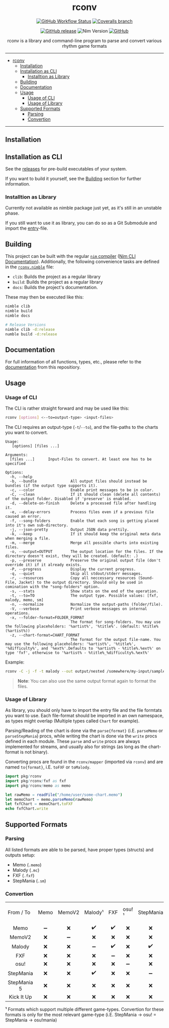 <div align="center">

# rconv

[![GitHub Workflow Status](https://img.shields.io/github/workflow/status/prefixaut/rconv/Building%20&%20Testing/master?style=for-the-badge&logo=github-actions&logoColor=white)](https://github.com/prefixaut/rconv/actions)
[![Coveralls branch](https://img.shields.io/coveralls/github/prefixaut/rconv/master?style=for-the-badge&logo=coveralls)](https://coveralls.io/github/prefixaut/rconv)

[![GitHub release](https://img.shields.io/github/v/release/prefixaut/rconv?style=for-the-badge&logo=github)](https://github.com/prefixaut/rconv/releases)
![Nim Version](https://img.shields.io/badge/nim-%3E%3D%201.6-blue?style=for-the-badge&logo=nim&logoColor=white)
[![GitHub](https://img.shields.io/github/license/prefixaut/rconv?style=for-the-badge)](https://github.com/prefixaut/rconv/blob/master/LICENSE)

rconv is a library and command-line program to parse and convert various rhythm game formats

</div>

---

- [rconv](#rconv)
  - [Installation](#installation)
  - [Installation as CLI](#installation-as-cli)
    - [Installtion as Library](#installtion-as-library)
  - [Building](#building)
  - [Documentation](#documentation)
  - [Usage](#usage)
    - [Usage of CLI](#usage-of-cli)
    - [Usage of Library](#usage-of-library)
  - [Supported Formats](#supported-formats)
    - [Parsing](#parsing)
    - [Convertion](#convertion)

---

## Installation

## Installation as CLI

See the [releases](https://github.com/prefixaut/rconv/releases) for pre-build executables of your system.

If you want to build it yourself, see the [Building](#building) section for further information.

### Installtion as Library

Currently not available as nimble package just yet, as it's still in an unstable phase.

If you still want to use it as library, you can do so as a Git Submodule and import the [entry](./src/entry.nim)-file.

## Building

This project can be built with the regular [`nim` compiler](https://nim-lang.org/) ([Nim CLI Documentation](https://nim-lang.org/docs/nimc.html)).
Additionally, the following convenience tasks are defined in the [`rconv.nimble`](rconv.nimble) file:

- `clib`: Builds the project as a regular library
- `build`: Builds the project as a regular library
- `docs`: Builds the project's documentation.

These may then be executed like this:

```sh
nimble clib
nimble build
nimble docs

# Release Versions
nimble clib -d:release
numble build -d:release
```

## Documentation

For full information of all functions, types, etc.,
please refer to the [documentation](https://prefixaut.github.io/rconv/theindex.html) from this repositiory.

## Usage

### Usage of CLI

The CLI is rather straight forward and may be used like this:

```sh
rconv [options] <--to=output-type> <input-files>
```

The CLI requires an output-type (`-t`/`--to`), and the file-paths to the charts you want to convert.

```text
Usage:
   [options] [files ...]

Arguments:
  [files ...]      Input-Files to convert. At least one has to be specified

Options:
  -h, --help
  -b, --bundle               All output files should instead be bundles (if the output type supports it).
  -c, --color                Enable print messages to be in color.
  -C, --clean                If it should clean (delete all contents) of the output folder. Disabled if 'preserve' is enabled.
  -d, --delete-on-finish     Delete a processed file after handling it.
  -e, --delay-errors         Process files even if a previous file caused an error.
  -f, --song-folders         Enable that each song is getting placed into it's own sub-directory.
  -j, --json-pretty          Output JSON data prettily.
  -k, --keep                 If it should keep the original meta data when merging a file.
  -m, --merge                Merge all possible charts into existing files.
  -o, --output=OUTPUT        The output location for the files. If the directory doesn't exist, they will be created. (default: .)
  -p, --preserve             Preserve the original output file (don't override it) if it already exists.
  -P, --progress             Display the current progress.
  -q, --quiet                Skip all stdout/stderr messages.
  -r, --resources            Copy all neccessary resources (Sound-File, Jacket) to the output directory. Should only be used in comination with the "song-folders" option.
  -s, --stats                Show stats on the end of the operation.
  -t, --to=TO                The output type. Possible values: [fxf, malody, memo, sm]
  -n, --normalize            Normalize the output-paths (folder/file).
  -V, --verbose              Print verbose messages on internal operations.
  -x, --folder-format=FOLDER_FORMAT
                             The format for song-folders. You may use the following placeholders: '%artist%', '%title%'. (default: %title% (%artist%))
  -z, --chart-format=CHART_FORMAT
                             The format for the output file-name. You may use the following placeholders: '%artist%', '%title%', '%difficulty%', and '%ext%'.Defaults to '%artist% - %title%.%ext%' on type 'fxf', otherwise to '%artist% - %title%_%difficulty%.%ext%'
```

Example:

```sh
rconv -C -j -f -t malody --out output/nested /somewhere/my-input/sample.memo
```

> **Note**: You can also use the same output format again to format the files.

### Usage of Library

As library, you should only have to import the entry file and the file formtats you want to use.
Each file-format should be imported in an own namespace, as types might overlap (Multiple types called `Chart` for example).

Parsing/Reading of the chart is done via the `parse{format}` (i.E. `parseMemo` or `parseStepMania`) procs, while writing the chart is done via the `write` procs defined in each module.
These `parse` and `write` procs are always implemented for streams, and usually also for strings (as long as the chart-format is not binary).

Converting procs are found in the `rconv/mapper` (imported via `rconv`) and are named `to{format}`, i.E. `toFXF` or `toMalody`.

```nim
import pkg/rconv
import pkg/rconv/fxf as fxf
import pkg/rconv/memo as memo

let rawMemo = readFile("/home/user/some-chart.memo")
let memoChart = memo.parseMemo(rawMemo)
let fxfChart = memoChart.toFXF
echo fxfChart.write
```

## Supported Formats

### Parsing

All listed formats are able to be parsed, have proper types (structs) and outputs setup:

- Memo (`.memo`)
- Malody (`.mc`)
- FXF (`.fxf`)
- StepMania (`.sm`)

### Convertion

<table>
    <tr>
        <td>From / To</td>
        <td>Memo</td>
        <td>MemoV2</td>
        <td>Malody¹</td>
        <td>FXF</td>
        <td>osu!¹</td>
        <td>StepMania</td>
        <td>StepMania 5</td>
        <td>Kick It Up</td>
    </tr>
    <tr>
        <td style="text-align: center;">Memo</td>
        <td style="text-align: center;">➖</td>
        <td style="text-align: center;">❌</td>
        <td style="text-align: center;">✔️</td>
        <td style="text-align: center;">✔️</td>
        <td style="text-align: center;">❌</td>
        <td style="text-align: center;">❌</td>
        <td style="text-align: center;">❌</td>
        <td style="text-align: center;">❌</td>
    </tr>
    <tr>
        <td style="text-align: center;">MemoV2</td>
        <td style="text-align: center;">❌</td>
        <td style="text-align: center;">➖</td>
        <td style="text-align: center;">❌</td>
        <td style="text-align: center;">❌</td>
        <td style="text-align: center;">❌</td>
        <td style="text-align: center;">❌</td>
        <td style="text-align: center;">❌</td>
        <td style="text-align: center;">❌</td>
    </tr>
    <tr>
        <td style="text-align: center;">Malody</td>
        <td style="text-align: center;">❌</td>
        <td style="text-align: center;">❌</td>
        <td style="text-align: center;">➖</td>
        <td style="text-align: center;">✔️</td>
        <td style="text-align: center;">❌</td>
        <td style="text-align: center;">✔️</td>
        <td style="text-align: center;">❌</td>
        <td style="text-align: center;">❌</td>
    </tr>
    <tr>
        <td style="text-align: center;">FXF</td>
        <td style="text-align: center;">❌</td>
        <td style="text-align: center;">❌</td>
        <td style="text-align: center;">❌</td>
        <td style="text-align: center;">➖</td>
        <td style="text-align: center;">❌</td>
        <td style="text-align: center;">❌</td>
        <td style="text-align: center;">❌</td>
        <td style="text-align: center;">❌</td>
    </tr>
    <tr>
        <td style="text-align: center;">osu!</td>
        <td style="text-align: center;">❌</td>
        <td style="text-align: center;">❌</td>
        <td style="text-align: center;">❌</td>
        <td style="text-align: center;">❌</td>
        <td style="text-align: center;">➖</td>
        <td style="text-align: center;">❌</td>
        <td style="text-align: center;">❌</td>
        <td style="text-align: center;">❌</td>
    </tr>
    <tr>
        <td style="text-align: center;">StepMania</td>
        <td style="text-align: center;">❌</td>
        <td style="text-align: center;">❌</td>
        <td style="text-align: center;">✔️</td>
        <td style="text-align: center;">❌</td>
        <td style="text-align: center;">❌</td>
        <td style="text-align: center;">➖</td>
        <td style="text-align: center;">❌</td>
        <td style="text-align: center;">❌</td>
    </tr>
    <tr>
        <td style="text-align: center;">StepMania 5</td>
        <td style="text-align: center;">❌</td>
        <td style="text-align: center;">❌</td>
        <td style="text-align: center;">❌</td>
        <td style="text-align: center;">❌</td>
        <td style="text-align: center;">❌</td>
        <td style="text-align: center;">❌</td>
        <td style="text-align: center;">➖</td>
        <td style="text-align: center;">❌</td>
    </tr>
    <tr>
        <td style="text-align: center;">Kick It Up</td>
        <td style="text-align: center;">❌</td>
        <td style="text-align: center;">❌</td>
        <td style="text-align: center;">❌</td>
        <td style="text-align: center;">❌</td>
        <td style="text-align: center;">❌</td>
        <td style="text-align: center;">❌</td>
        <td style="text-align: center;">❌</td>
        <td style="text-align: center;">➖</td>
    </tr>
</table>

**¹** Formats which support multiple different game-types.
Convertion for these formats is only for the most relevant game-type (i.E. StepMania -> osu! = StepMania -> osu!mania)
